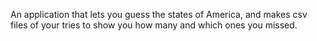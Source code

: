 An application that lets you guess the states of America, and makes csv files of your tries to show you how many and which ones you missed.
